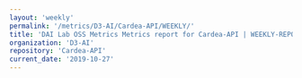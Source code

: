 ```yaml
---
layout: 'weekly'
permalink: '/metrics/D3-AI/Cardea-API/WEEKLY/'
title: 'DAI Lab OSS Metrics Metrics report for Cardea-API | WEEKLY-REPORT-2019-10-27'
organization: 'D3-AI'
repository: 'Cardea-API'
current_date: '2019-10-27'
---
```

